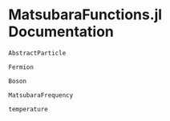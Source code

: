 # MatsubaraFunctions.jl Documentation

```@docs
AbstractParticle
```

```@docs
Fermion
```

```@docs
Boson
```

```@docs
MatsubaraFrequency
```

```@docs
temperature
```